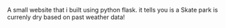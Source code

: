 A small website that i built using python flask. it tells you is a Skate park is currenly dry based on past weather data!
